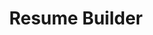 ---
title: Resume Builder

tagline: An Easy Resume Generator

desc: An easy way to generate resume with pre-set themes

demo: https://github.com/kaizer1v/json-resume

thumbnail: json_resume.jpeg

tags: [Javascript]

challenge: To make a stellar resume in seconds.

content_body: |

  <iframe src="https://player.vimeo.com/video/386452348" width="640" height="360" frameborder="0" allow="autoplay; fullscreen" allowfullscreen></iframe>

  You must be using Google Docs or MS Word to create resumes, even I used to. Until I realised that it's very pain staking to make edits to layouts. Also, if you have ever asked for feedback from others before applying for jobs, you'll might have been told that 

  > _"It's good, but should talk more about the impact you made during..."_
  
  or

  > _"You should add a bio first and change the format to make it more readable..."_

  and so on.

  JSON-Resume helps you use description templates and the format you should write your experiences in, best suitable for the position you are applying for.

  Lo and behold - introducing the [JSON-Resume](https://github.com/kaizer1v/json-resume). It allows you to pick the relevant experiences based on the position you apply for and lets you pick the best format & download your resume.

  ## Approach

  Instead of directly choosing a format for your resume and then filling in the details to fit in one page - JSON-Resume first takes all the projects and work experiences you have over the years.

  Then, using a web interface, you can pick the most relevant projects and experience to showcase for the position you are applying for.

  This helps you have your content separate from your layout and choose any layout you want to. Heck, you can even build your own layout using just HTML/CSS or even Bootstrap like frameworks and add it to the library for everyone else to use.

  If you like the idea, would love you to contribute to this project any time on the [github repository](https://github.com/kaizer1v/json-resume). Currently it's a work in progress. Do contribute.

---
